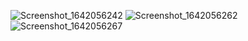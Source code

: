 ![Screenshot_1642056242](https://user-images.githubusercontent.com/64946451/149672115-5d785ead-d47f-486e-978b-1ad632c9bb74.png)
![Screenshot_1642056262](https://user-images.githubusercontent.com/64946451/149672126-c3e36d82-8a40-4a8a-9ee3-932f9c1d7a8c.png)
![Screenshot_1642056267](https://user-images.githubusercontent.com/64946451/149672129-dc0a13f8-4e4e-4ff1-bfca-6213bbefc818.png)

